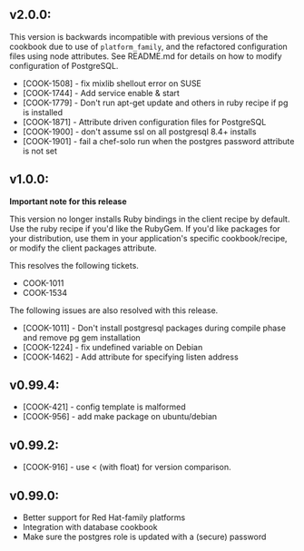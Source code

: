 ## v2.0.0:

This version is backwards incompatible with previous versions of the
cookbook due to use of `platform_family`, and the refactored
configuration files using node attributes. See README.md for details
on how to modify configuration of PostgreSQL.

* [COOK-1508] - fix mixlib shellout error on SUSE
* [COOK-1744] - Add service enable & start
* [COOK-1779] - Don't run apt-get update and others in ruby recipe if pg is installed
* [COOK-1871] - Attribute driven configuration files for PostgreSQL
* [COOK-1900] - don't assume ssl on all postgresql 8.4+ installs
* [COOK-1901] - fail a chef-solo run when the postgres password
  attribute is not set

## v1.0.0:

**Important note for this release**

This version no longer installs Ruby bindings in the client recipe by
default. Use the ruby recipe if you'd like the RubyGem. If you'd like
packages for your distribution, use them in your application's
specific cookbook/recipe, or modify the client packages attribute.

This resolves the following tickets.

* COOK-1011
* COOK-1534

The following issues are also resolved with this release.

* [COOK-1011] - Don't install postgresql packages during compile
  phase and remove pg gem installation
* [COOK-1224] - fix undefined variable on Debian
* [COOK-1462] - Add attribute for specifying listen address

## v0.99.4:

* [COOK-421] - config template is malformed
* [COOK-956] - add make package on ubuntu/debian

## v0.99.2:

* [COOK-916] - use < (with float) for version comparison.

## v0.99.0:

* Better support for Red Hat-family platforms
* Integration with database cookbook
* Make sure the postgres role is updated with a (secure) password
